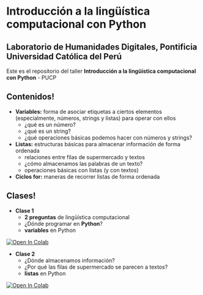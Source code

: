 # Introducción a la lingüística computacional con Python

## Laboratorio de Humanidades Digitales, Pontificia Universidad Católica del Perú

Este es el repositorio del taller **Introducción a la lingüística computacional con Python** - PUCP

## Contenidos!

- **Variables:** forma de asociar etiquetas a ciertos elementos (especialmente, números, strings y listas) para operar con ellos
    - ¿qué es un número?
    - ¿qué es un string?
    - ¿qué operaciones básicas podemos hacer con números y strings?
- **Listas:** estructuras básicas para almacenar información de forma ordenada
    - relaciones entre filas de supermercado y textos
    - ¿cómo almacenamos las palabras de un texto?
    - operaciones básicas con listas (y con textos)
- **Ciclos for:** maneras de recorrer listas de forma ordenada

## Clases!

* **Clase 1**
    * **2 preguntas** de lingüística computacional
    * ¿Dónde programar en **Python**?
    * **variables** en Python
 
[![Open In Colab](https://colab.research.google.com/assets/colab-badge.svg)](http://colab.research.google.com/github/lab-humanidades-digitales-pucp/taller-python-linguistas/blob/main/clases/clase1-problemas-variables.ipynb) 

* **Clase 2**
    * ¿Dónde almacenamos información?
    * ¿Por qué las filas de supermercado se parecen a textos?
    * **listas** en Python
 
[![Open In Colab](https://colab.research.google.com/assets/colab-badge.svg)](http://colab.research.google.com/github/lab-humanidades-digitales-pucp/taller-python-linguistas/blob/main/clases/clase2-listas.ipynb) 